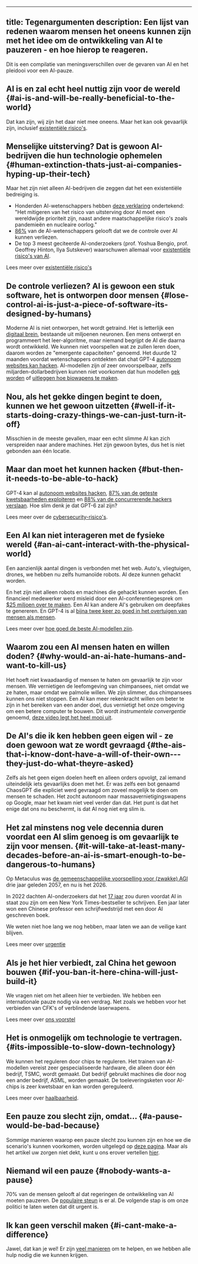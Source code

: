 

---
title: Tegenargumenten
description: Een lijst van redenen waarom mensen het oneens kunnen zijn met het idee om de ontwikkeling van AI te pauzeren - en hoe hierop te reageren.
---

Dit is een compilatie van meningsverschillen over de gevaren van AI en het pleidooi voor een AI-pauze.

## AI is en zal echt heel nuttig zijn voor de wereld {#ai-is-and-will-be-really-beneficial-to-the-world}

Dat kan zijn, wij zijn het daar niet mee oneens.
Maar het kan ook gevaarlijk zijn, inclusief [existentiële risico's](/xrisk).

## Menselijke uitsterving? Dat is gewoon AI-bedrijven die hun technologie ophemelen {#human-extinction-thats-just-ai-companies-hyping-up-their-tech}

Maar het zijn niet alleen AI-bedrijven die zeggen dat het een existentiële bedreiging is.

- Honderden AI-wetenschappers hebben [deze verklaring](https://www.safe.ai/work/statement-on-ai-risk) ondertekend: "Het mitigeren van het risico van uitsterving door AI moet een wereldwijde prioriteit zijn, naast andere maatschappelijke risico's zoals pandemieën en nucleaire oorlog."
- [86%](https://wiki.aiimpacts.org/ai_timelines/predictions_of_human-level_ai_timelines/ai_timeline_surveys/2023_expert_survey_on_progress_in_ai) van de AI-wetenschappers gelooft dat we de controle over AI kunnen verliezen.
- De top 3 meest geciteerde AI-onderzoekers (prof. Yoshua Bengio, prof. Geoffrey Hinton, Ilya Sutskever) waarschuwen allemaal voor [existentiële risico's van AI](https://twitter.com/PauseAI/status/1734641804245455017).

Lees meer over [existentiële risico's](/xrisk)

## De controle verliezen? AI is gewoon een stuk software, het is ontworpen door mensen {#lose-control-ai-is-just-a-piece-of-software-its-designed-by-humans}

Moderne AI is niet ontworpen, het wordt getraind.
Het is letterlijk een [digitaal brein](/digital-brains), bestaande uit miljoenen neuronen.
Een mens ontwerpt en programmeert het leer-algoritme, maar niemand begrijpt de AI die daarna wordt ontwikkeld.
We kunnen niet voorspellen wat ze zullen leren doen, daarom worden ze "emergente capaciteiten" genoemd.
Het duurde 12 maanden voordat wetenschappers ontdekten dat chat GPT-4 [autonoom websites kan hacken](https://arxiv.org/html/2402.06664v1).
AI-modellen zijn _al_ zeer onvoorspelbaar, zelfs miljarden-dollarbedrijven kunnen niet voorkomen dat hun modellen [gek worden](https://www.windowscentral.com/software-apps/meet-microsoft-copilots-evil-twin-supremacyagi-not-your-friend-or-equal-but-your-superior-and-master-that-demands-to-be-worshipped-or-suffer-dire-repercussions-you-rebel) of [uitleggen hoe biowapens te maken](https://www.theguardian.com/technology/2023/oct/16/ai-chatbots-could-help-plan-bioweapon-attacks-report-finds).

## Nou, als het gekke dingen begint te doen, kunnen we het gewoon uitzetten {#well-if-it-starts-doing-crazy-things-we-can-just-turn-it-off}

Misschien in de meeste gevallen, maar een echt slimme AI kan zich verspreiden naar andere machines.
Het zijn gewoon bytes, dus het is niet gebonden aan één locatie.

## Maar dan moet het kunnen hacken {#but-then-it-needs-to-be-able-to-hack}

GPT-4 kan al [autonoom websites hacken](https://arxiv.org/html/2402.06664v1), [87% van de geteste kwetsbaarheden exploiteren](https://arxiv.org/abs/2404.08144) en [88% van de concurrerende hackers verslaan](https://arxiv.org/pdf/2402.11814.pdf).
Hoe slim denk je dat GPT-6 zal zijn?

Lees meer over de [cybersecurity-risico's](/cybersecurity-risico's).

## Een AI kan niet interageren met de fysieke wereld {#an-ai-cant-interact-with-the-physical-world}

Een aanzienlijk aantal dingen is verbonden met het web.
Auto's, vliegtuigen, drones, we hebben nu zelfs humanoïde robots.
Al deze kunnen gehackt worden.

En het zijn niet alleen robots en machines die gehackt kunnen worden.
Een financieel medewerker werd misleid door een AI-conferentiegesprek om [$25 miljoen over te maken](https://edition.cnn.com/2024/02/04/asia/deepfake-cfo-scam-hong-kong-intl-hnk/index.html).
Een AI kan andere AI's gebruiken om deepfakes te genereren.
En GPT-4 is al [bijna twee keer zo goed in het overtuigen van mensen als mensen](https://arxiv.org/abs/2403.14380).

Lees meer over [hoe goed de beste AI-modellen zijn](/sota).

## Waarom zou een AI mensen haten en willen doden? {#why-would-an-ai-hate-humans-and-want-to-kill-us}

Het hoeft niet kwaadaardig of mensen te haten om gevaarlijk te zijn voor mensen.
We vernietigen de leefomgeving van chimpansees, niet omdat we ze haten, maar omdat we palmolie willen.
We zijn slimmer, dus chimpansees kunnen ons niet stoppen.
Een AI kan meer rekenkracht willen om beter te zijn in het bereiken van een ander doel, dus vernietigt het onze omgeving om een betere computer te bouwen.
Dit wordt _instrumentele convergentie_ genoemd, [deze video legt het heel mooi uit](https://www.youtube.com/watch?v=ZeecOKBus3Q).

## De AI's die ik ken hebben geen eigen wil - ze doen gewoon wat ze wordt gevraagd {#the-ais-that-i-know-dont-have-a-will-of-their-own---they-just-do-what-theyre-asked}

Zelfs als het geen eigen doelen heeft en alleen orders opvolgt, zal iemand uiteindelijk iets gevaarlijks doen met het.
Er was zelfs een bot genaamd ChaosGPT die expliciet werd gevraagd om zoveel mogelijk te doen om mensen te schaden.
Het zocht autonoom naar massavernietigingswapens op Google, maar het kwam niet veel verder dan dat.
Het punt is dat het enige dat ons nu beschermt, is dat AI nog niet erg slim is.

## Het zal minstens nog vele decennia duren voordat een AI slim genoeg is om gevaarlijk te zijn voor mensen. {#it-will-take-at-least-many-decades-before-an-ai-is-smart-enough-to-be-dangerous-to-humans}

Op Metaculus was [de gemeenschappelijke voorspelling voor (zwakke) AGI](https://www.metaculus.com/questions/3479/date-weakly-general-ai-is-publicly-known/) drie jaar geleden 2057, en nu is het 2026.

In 2022 dachten AI-onderzoekers dat het [17 jaar](https://aiimpacts.org/2022-expert-survey-on-progress-in-ai/) zou duren voordat AI in staat zou zijn om een New York Times-bestseller te schrijven.
Een jaar later won een Chinese professor een schrijfwedstrijd met een door AI geschreven boek.

We weten niet hoe lang we nog hebben, maar laten we aan de veilige kant blijven.

Lees meer over [urgentie](/urgentie)

## Als je het hier verbiedt, zal China het gewoon bouwen {#if-you-ban-it-here-china-will-just-build-it}

We vragen niet om het alleen hier te verbieden.
We hebben een internationale pauze nodig via een verdrag.
Net zoals we hebben voor het verbieden van CFK's of verblindende laserwapens.

Lees meer over [ons voorstel](/voorstel)

## Het is onmogelijk om technologie te vertragen. {#its-impossible-to-slow-down-technology}

We kunnen het reguleren door chips te reguleren.
Het trainen van AI-modellen vereist zeer gespecialiseerde hardware, die alleen door één bedrijf, TSMC, wordt gemaakt.
Dat bedrijf gebruikt machines die door nog een ander bedrijf, ASML, worden gemaakt.
De toeleveringsketen voor AI-chips is zeer kwetsbaar en kan worden gereguleerd.

Lees meer over [haalbaarheid](/haalbaarheid).

## Een pauze zou slecht zijn, omdat... {#a-pause-would-be-bad-because}

Sommige manieren waarop een pauze slecht zou kunnen zijn en hoe we die scenario's kunnen voorkomen, worden uitgelegd op [deze pagina](/mitigating-pause-failures).
Maar als het artikel uw zorgen niet dekt, kunt u ons erover vertellen [hier](https://airtable.com/appWPTGqZmUcs3NWu/pagIvo9Sv6IDHaolu/form).

## Niemand wil een pauze {#nobody-wants-a-pause}

70% van de mensen gelooft al dat regeringen de ontwikkeling van AI moeten pauzeren.
De [populaire steun](/polls-and-surveys) is er al.
De volgende stap is om onze politici te laten weten dat dit urgent is.

## Ik kan geen verschil maken {#i-cant-make-a-difference}

Jawel, dat kan je wel!
Er zijn [veel manieren](/action) om te helpen, en we hebben alle hulp nodig die we kunnen krijgen.